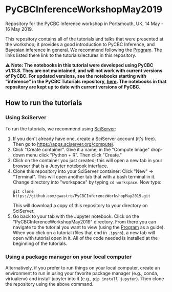 # PyCBCInferenceWorkshopMay2019
Repository for the PyCBC Inference workshop in Portsmouth, UK, 14 May - 16 May 2019.

This repository contains all of the tutorials and talks that were presented at the workshop; it provides a good introduction to PyCBC Inference, and Bayesian inference in general. We recommend following the [Program](https://github.com/gwastro/PyCBCInferenceWorkshopMay2019/wiki/Program). The links listed there link to the tutorials/lectures in this repository.

:warning: **Note: The notebooks in this tutorial were developed using PyCBC v1.13.8. They are not maintained, and will not work with current versions of PyCBC. For updated versions, see the notebooks starting with "inference" in the PyCBC Tutorials repository, [here](https://github.com/gwastro/PyCBC-Tutorials/tree/master/tutorial). The notebooks in that repository are kept up to date with current versions of PyCBC.**

## How to run the tutorials
### Using SciServer
To run the tutorials, we recommend using [SciServer](https://apps.sciserver.org):
  1. If you don't already have one, create a SciServer account (it's free). Then go to https://apps.sciserver.org/compute/.
  2. Click "Create container". Give it a name; in the "Compute Image" drop-down menu click "Python + R". Then click "Create."
  3. Click on the container you just created; this will open a new tab in your browser that is a Jupyter notebook interface.
  4. Clone this repository into your SciServer container: Click "New" -> "Terminal". This will open another tab that with a bash terminal in it. Change directory into "workspace" by typing `cd workspace`. Now type:
     ```
     git clone https://github.com/gwastro/PyCBCInferenceWorkshopMay2019.git
     ```
     This will download a copy of this repository to your directory on SciServer.
  5. Go back to your tab with the Jupyter notebook. Click on the "PyCBCInferenceWorkshopMay2019" directory. From there you can navigate to the tutorial you want to view (using the [Program](https://github.com/gwastro/PyCBCInferenceWorkshopMay2019/wiki/Program) as a guide). When you click on a tutorial (files that end in `.ipynb`), a new tab will open with tutorial open in it. All of the code needed is installed at the beginning of the tutorials.

### Using a package manager on your local computer
Alternatively, if you prefer to run things on your local computer, create an environment to run in using your favorite package manager (e.g., conda, virtualenv) and install jupyter into it (e.g., `pip install jupyter`). Then clone the repository using the above command.
